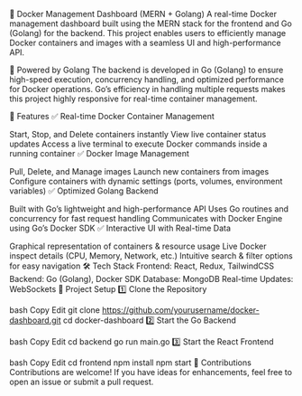 🚀 Docker Management Dashboard (MERN + Golang)
A real-time Docker management dashboard built using the MERN stack for the frontend and Go (Golang) for the backend. This project enables users to efficiently manage Docker containers and images with a seamless UI and high-performance API.

🦾 Powered by Golang
The backend is developed in Go (Golang) to ensure high-speed execution, concurrency handling, and optimized performance for Docker operations. Go’s efficiency in handling multiple requests makes this project highly responsive for real-time container management.

🌟 Features
✅ Real-time Docker Container Management

Start, Stop, and Delete containers instantly
View live container status updates
Access a live terminal to execute Docker commands inside a running container
✅ Docker Image Management

Pull, Delete, and Manage images
Launch new containers from images
Configure containers with dynamic settings (ports, volumes, environment variables)
✅ Optimized Golang Backend

Built with Go’s lightweight and high-performance API
Uses Go routines and concurrency for fast request handling
Communicates with Docker Engine using Go’s Docker SDK
✅ Interactive UI with Real-time Data

Graphical representation of containers & resource usage
Live Docker inspect details (CPU, Memory, Network, etc.)
Intuitive search & filter options for easy navigation
🛠 Tech Stack
Frontend: React, Redux, TailwindCSS
Backend: Go (Golang), Docker SDK
Database: MongoDB
Real-time Updates: WebSockets
📂 Project Setup
1️⃣ Clone the Repository

bash
Copy
Edit
git clone https://github.com/yourusername/docker-dashboard.git
cd docker-dashboard
2️⃣ Start the Go Backend

bash
Copy
Edit
cd backend
go run main.go
3️⃣ Start the React Frontend

bash
Copy
Edit
cd frontend
npm install
npm start
🤝 Contributions
Contributions are welcome! If you have ideas for enhancements, feel free to open an issue or submit a pull request.

